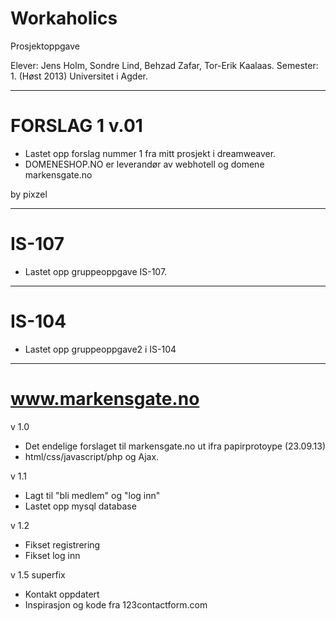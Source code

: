 Workaholics
===========
Prosjektoppgave 

Elever: Jens Holm, Sondre Lind, Behzad Zafar, Tor-Erik Kaalaas.
Semester: 1. (Høst 2013)
Universitet i Agder.



---------------------------------------------------------------------------------------------------------------

# FORSLAG 1 v.01

- Lastet opp forslag nummer 1 fra mitt prosjekt i dreamweaver.
- DOMENESHOP.NO er leverandør av webhotell og domene markensgate.no

by
pixzel

----------------------------------------------------------------------------------------------------------------

# IS-107

- Lastet opp gruppeoppgave IS-107.



----------------------------------------------------------------------------------------------------------------

# IS-104

- Lastet opp gruppeoppgave2 i IS-104



----------------------------------------------------------------------------------------------------------------

# www.markensgate.no

v 1.0
- Det endelige forslaget til markensgate.no ut ifra papirprotoype (23.09.13)
- html/css/javascript/php og Ajax.

v 1.1
- Lagt til "bli medlem" og "log inn"
- Lastet opp mysql database

v 1.2
- Fikset registrering
- Fikset log inn



v 1.5 superfix

- Kontakt oppdatert
- Inspirasjon og kode fra 123contactform.com
